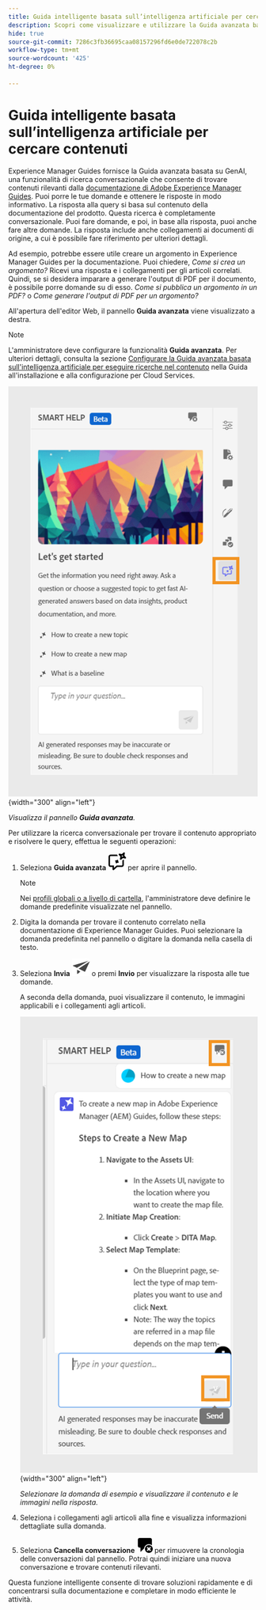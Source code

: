```yaml
---
title: Guida intelligente basata sull’intelligenza artificiale per cercare contenuti
description: Scopri come visualizzare e utilizzare la Guida avanzata basata sull’intelligenza artificiale nell’editor web.
hide: true
source-git-commit: 7286c3fb36695caa08157296fd6e0de722078c2b
workflow-type: tm+mt
source-wordcount: '425'
ht-degree: 0%

---
```


# Guida intelligente basata sull’intelligenza artificiale per cercare contenuti



Experience Manager Guides fornisce la Guida avanzata basata su GenAI, una funzionalità di ricerca conversazionale che consente di trovare contenuti rilevanti dalla [documentazione di Adobe Experience Manager Guides](https://experienceleague.adobe.com/it/docs/experience-manager-guides/using/overview).
Puoi porre le tue domande e ottenere le risposte in modo informativo. La risposta alla query si basa sul contenuto della documentazione del prodotto. Questa ricerca è completamente conversazionale. Puoi fare domande, e poi, in base alla risposta, puoi anche fare altre domande. La risposta include anche collegamenti ai documenti di origine, a cui è possibile fare riferimento per ulteriori dettagli.

Ad esempio, potrebbe essere utile creare un argomento in Experience Manager Guides per la documentazione. Puoi chiedere, *Come si crea un argomento?* Ricevi una risposta e i collegamenti per gli articoli correlati. Quindi, se si desidera imparare a generare l&#39;output di PDF per il documento, è possibile porre domande su di esso. *Come si pubblica un argomento in un PDF?* o *Come generare l&#39;output di PDF per un argomento?*



All&#39;apertura dell&#39;editor Web, il pannello **Guida avanzata** viene visualizzato a destra.



>[!NOTE]
>
> L&#39;amministratore deve configurare la funzionalità **Guida avanzata**. Per ulteriori dettagli, consulta la sezione [Configurare la Guida avanzata basata sull&#39;intelligenza artificiale per eseguire ricerche nel contenuto](/help/product-guide/cs-install-guide/conf-smart-help.md) nella Guida all&#39;installazione e alla configurazione per Cloud Services.

![Pannello Guida avanzato](images/smart-help-panel.png){width="300" align="left"}

*Visualizza il pannello **Guida avanzata**.*

Per utilizzare la ricerca conversazionale per trovare il contenuto appropriato e risolvere le query, effettua le seguenti operazioni:

1. Seleziona **Guida avanzata** ![Icona Guida avanzata](images/smart-help-icon.svg) per aprire il pannello.



   >[!NOTE]
   >
   > Nei [profili globali o a livello di cartella](/help/product-guide/cs-install-guide/conf-folder-level.md#conf-ai-guides-assistant), l&#39;amministratore deve definire le domande predefinite visualizzate nel pannello.

1. Digita la domanda per trovare il contenuto correlato nella documentazione di Experience Manager Guides. Puoi selezionare la domanda predefinita nel pannello o digitare la domanda nella casella di testo.

1. Seleziona **Invia** ![Invia icona](images/send-icon.svg) o premi **Invio** per visualizzare la risposta alle tue domande.

   A seconda della domanda, puoi visualizzare il contenuto, le immagini applicabili e i collegamenti agli articoli.

   ![Risposta Smart Help Panel](images/smart-help-panel-response.png){width="300" align="left"}


   *Selezionare la domanda di esempio e visualizzare il contenuto e le immagini nella risposta.*





1. Seleziona i collegamenti agli articoli alla fine e visualizza informazioni dettagliate sulla domanda.


1. Seleziona **Cancella conversazione** ![cancella conversazione](images/clear-conversation-icon.svg) per rimuovere la cronologia delle conversazioni dal pannello. Potrai quindi iniziare una nuova conversazione e trovare contenuti rilevanti.

Questa funzione intelligente consente di trovare soluzioni rapidamente e di concentrarsi sulla documentazione e completare in modo efficiente le attività.
